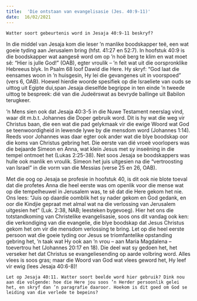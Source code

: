 ```yaml
---
title:  'Die ontstaan van evangelisasie (Jes. 40:9-11)'
date:  16/02/2021
---
```


`Watter soort gebeurtenis word in Jesaja 40:9-11 beskryf?`

In die middel van Jesaja kom die leser ’n manlike boodskapper teë, een wat goeie tyding aan Jerusalem bring (hfst. 41:27 en 52:7). In hoofstuk 40:9 is die boodskapper wat aangesê word om op ’n hoë berg te klim en wat moet sê: “Hier is julle God!” (OAB), egter vroulik – ’n feit wat uit die oorspronklike Hebreeus blyk. In Psalm 68 loof Dawid die Here. Hy skryf: “God laat die eensames woon in ’n huisgesin, Hy lei die gevangenes uit in voorspoed” (vers 6, OAB). Hoewel hierdie woorde spesifiek op die Israeliete van ouds se uittog uit Egipte dui,span Jesaja dieselfde begrippe in ten einde ’n tweede uittog te bespreek: dié van die Judeërswat as bevryde ballinge uit Babilon terugkeer.

’n Mens sien ook dat Jesaja 40:3-5 in die Nuwe Testament neerslag vind, waar dit m.b.t. Johannes die Doper gebruik word. Dit is hy wat die weg vir Christus baan, die een wat die pad gelykmaak vir die ewige Woord wat God se teenwoordigheid in lewende lywe by die mensdom word (Johannes 1:14). Reeds voor Johannes was daar egter ook ander wat die blye boodskap oor die koms van Christus gebring het. Die eerste van dié vroeë voorlopers was die bejaarde Simeon en Anna, wat klein Jesus met sy inseëning in die tempel ontmoet het (Lukas 2:25-38). Net soos Jesaja se boodskappers was hulle ook manlik en vroulik. Simeon het juis uitgesien na die “vertroosting van Israel” in die vorm van die Messias (verse 25 en 26, OAB).

Met die oog op Jesaja se profesie in hoofstuk 40, is dit ook nie blote toeval dat die profetes Anna die heel eerste was om openlik voor die mense wat op die tempelheuwel in Jerusalem was, te sê dat die Here gekom het nie. Ons lees: “Juis op daardie oomblik het sy nader gekom en God gedank, en oor die Kindjie gepraat met almal wat na die verlossing van Jerusalem uitgesien het” (Luk. 2:38, NAB; leesteken bygevoeg). Hier het ons die totstandkoming van Christelike evangelisasie, soos ons dit vandag ook ken: die verkondiging van die evangelie, die blye boodskap dat Jesus Christus gekom het om vir die mensdom verlossing te bring. Let op die heel eerste persoon wat die goeie tyding oor Jesus se triomfantelike opstanding gebring het, ’n taak wat Hy ook aan ’n vrou – aan Maria Magdalena – toevertrou het (Johannes 20:17 en 18). Die deel wat sy gedoen het, het verseker het dat Christus se evangeliesending op aarde volbring word. Alles vlees is soos gras; maar die Woord van God wat vlees geword het, Hy leef vir ewig (lees Jesaja 40:6-8)!

`Let op Jesaja 40:11. Watter soort beelde word hier gebruik? Dink nou aan die volgende: hoe die Here jou soos ’n Herder persoonlik gelei het, en skryf dan ’n paragrafie daaroor. Hoekom is dit goed om God se leiding van die verlede te bepeins?`
